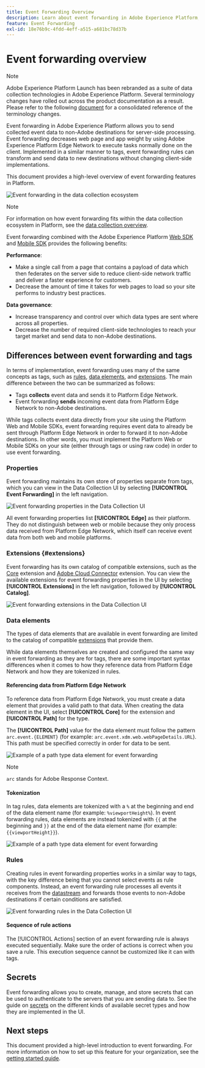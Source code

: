 ```yaml
---
title: Event Forwarding Overview
description: Learn about event forwarding in Adobe Experience Platform, which allows you to use the Platform Edge Network to execute tasks without changing your tag implementation.
feature: Event Forwarding
exl-id: 18e76b9c-4fdd-4eff-a515-a681bc78d37b
---
```

# Event forwarding overview

>[!NOTE]
>
>Adobe Experience Platform Launch has been rebranded as a suite of data collection technologies in Adobe Experience Platform. Several terminology changes have rolled out across the product documentation as a result. Please refer to the following [document](../../term-updates.md) for a consolidated reference of the terminology changes.

Event forwarding in Adobe Experience Platform allows you to send collected event data to non-Adobe destinations for server-side processing. Event forwarding decreases web page and app weight by using Adobe Experience Platform Edge Network to execute tasks normally done on the client. Implemented in a similar manner to tags, event forwarding rules can transform and send data to new destinations without changing client-side implementations.

This document provides a high-level overview of event forwarding features in Platform.

![Event forwarding in the data collection ecosystem](../../../collection/images/home/event-forwarding.png)

>[!NOTE]
>
>For information on how event forwarding fits within the data collection ecosystem in Platform, see the [data collection overview](../../../collection/home.md).

Event forwarding combined with the Adobe Experience Platform [Web SDK](../../../edge/home.md) and [Mobile SDK](https://aep-sdks.gitbook.io/docs/) provides the following benefits:

**Performance**:

* Make a single call from a page that contains a payload of data which then federates on the server side to reduce client-side network traffic and deliver a faster experience for customers.
* Decrease the amount of time it takes for web pages to load so your site performs to industry best practices.

**Data governance**:

* Increase transparency and control over which data types are sent where across all properties.
* Decrease the number of required client-side technologies to reach your target market and send data to non-Adobe destinations.

## Differences between event forwarding and tags

In terms of implementation, event forwarding uses many of the same concepts as tags, such as [rules](../managing-resources/rules.md), [data elements](../managing-resources/data-elements.md), and [extensions](../managing-resources/extensions/overview.md). The main difference between the two can be summarized as follows: 

* Tags **collects** event data and sends it to Platform Edge Network.
* Event forwarding **sends** incoming event data from Platform Edge Network to non-Adobe destinations.

While tags collects event data directly from your site using the Platform Web and Mobile SDKs, event forwarding requires event data to already be sent through Platform Edge Network in order to forward it to non-Adobe destinations. In other words, you must implement the Platform Web or Mobile SDKs on your site (either through tags or using raw code) in order to use event forwarding.

### Properties

Event forwarding maintains its own store of properties separate from tags, which you can view in the Data Collection UI by selecting **[!UICONTROL Event Forwarding]** in the left navigation.

![Event forwarding properties in the Data Collection UI](../../images/ui/event-forwarding/overview/properties.png)

All event forwarding properties list **[!UICONTROL Edge]** as their platform. They do not distinguish between web or mobile because they only process data received from Platform Edge Network, which itself can receive event data from both web and mobile platforms.

### Extensions {#extensions}

Event forwarding has its own catalog of compatible extensions, such as the [Core](../../extensions/web/core/event-forwarding.md) extension and [Adobe Cloud Connector](../../extensions/web/cloud-connector/overview.md) extension. You can view the available extensions for event forwarding properties in the UI by selecting **[!UICONTROL Extensions]** in the left navigation, followed by **[!UICONTROL Catalog]**.

![Event forwarding extensions in the Data Collection UI](../../images/ui/event-forwarding/overview/extensions.png)

### Data elements

The types of data elements that are available in event forwarding are limited to the catalog of compatible [extensions](#extensions) that provide them.

While data elements themselves are created and configured the same way in event forwarding as they are for tags, there are some important syntax differences when it comes to how they reference data from Platform Edge Network and how they are tokenized in rules.

#### Referencing data from Platform Edge Network
    
To reference data from Platform Edge Network, you must create a data element that provides a valid path to that data. When creating the data element in the UI, select **[!UICONTROL Core]** for the extension and **[!UICONTROL Path]** for the type.

The **[!UICONTROL Path]** value for the data element must follow the pattern `arc.event.{ELEMENT}` (for example: `arc.event.xdm.web.webPageDetails.URL`). This path must be specified correctly in order for data to be sent.

![Example of a path type data element for event forwarding](../../images/ui/event-forwarding/overview/data-reference.png)

>[!NOTE]
>
>`arc` stands for Adobe Response Context.

#### Tokenization

In tag rules, data elements are tokenized with a `%` at the beginning and end of the data element name (for example: `%viewportHeight%`). In event forwarding rules, data elements are instead tokenized with `{{` at the beginning and `}}` at the end of the data element name (for example: `{{viewportHeight}}`).

![Example of a path type data element for event forwarding](../../images/ui/event-forwarding/overview/tokenization.png)

### Rules

Creating rules in event forwarding properties works in a similar way to tags, with the key difference being that you cannot select events as rule components. Instead, an event forwarding rule processes all events it receives from the [datastream](../../../edge/fundamentals/datastreams.md) and forwards those events to non-Adobe destinations if certain conditions are satisfied.

![Event forwarding rules in the Data Collection UI](../../images/ui/event-forwarding/overview/rules.png)

#### Sequence of rule actions

The [!UICONTROL Actions] section of an event forwarding rule is always executed sequentially. Make sure the order of actions is correct when you save a rule. This execution sequence cannot be customized like it can with tags.

## Secrets

Event forwarding allows you to create, manage, and store secrets that can be used to authenticate to the servers that you are sending data to. See the guide on [secrets](./secrets.md) on the different kinds of available secret types and how they are implemented in the UI.

## Next steps

This document provided a high-level introduction to event forwarding. For more information on how to set up this feature for your organization, see the [getting started guide](./getting-started.md).
